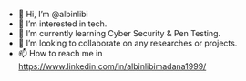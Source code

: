 - 👋 Hi, I’m @albinlibi
- 👀 I’m interested in tech.
- 🌱 I’m currently learning Cyber Security & Pen Testing.
- 💞️ I’m looking to collaborate on any researches or projects.
- 📫 How to reach me in https://www.linkedin.com/in/albinlibimadana1999/

<!---
albinlibi/albinlibi is a ✨ special ✨ repository because its `README.md` (this file) appears on your GitHub profile.
You can click the Preview link to take a look at your changes.
--->
